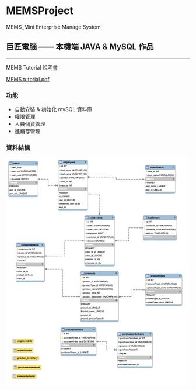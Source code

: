 # MEMSProject
MEMS_Mini Enterprise Manage System

## 巨匠電腦 —— 本機端 JAVA & MySQL 作品

<hr>
MEMS Tutorial 說明書

[MEMS tutorial.pdf](https://github.com/DannyTan8x/MEMSProject/blob/e654ca94ac699a6fb8cb61cc87d5e0cb60394d69/MEMS%20tutorial.pdf) 

### 功能
<ul type="disk">
<li> 自動安裝 & 初始化 mySQL 資料庫</li>
<li> 權限管理 </li>
<li> 人員個資管理 </li>
<li> 進銷存管理 </li>
</ul>

### 資料結構

![DB 結構](https://github.com/DannyTan8x/MEMSProject/blob/42b3ac3e127f0050e2cf91e15e916ae425b37f60/mySQL_DataBase/EER%20Diagram.png "mySQL structure")
